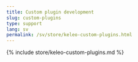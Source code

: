 ```yaml
---
title: Custom plugin development
slug: custom-plugins
type: support
lang: sv
permalink: /sv/store/keleo-custom-plugins.html
---
```


{% include store/keleo-custom-plugins.md %}
